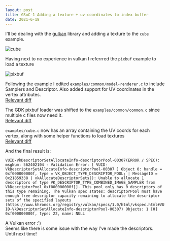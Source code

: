 ```yaml
---
layout: post
title: GSoC-1 Adding a texture + uv coordinates to index buffer
date: 2021-6-18
---
```


I'll be dealing with the [gulkan](https://gitlab.freedesktop.org/xrdesktop/gulkan/) library and adding a texture to the `cube` example.  

![cube](https://i.imgur.com/6NV7y3H.png)  

Having next to no experience in vulkan I referrred the `pixbuf` example to load a texture  

![pixbuf](https://user-images.githubusercontent.com/43549821/122593576-7d839280-d083-11eb-8b3b-189ecc2c304c.png)  

Following the example I edited `examples/common/model-renderer.c` to include Samplers and Descriptor. Also added support for UV coordinates in the vertex attributes.  
[Relevant diff](https://gitlab.freedesktop.org/sin3point14/gulkan/-/commit/473bd83199fc284070f4cb44eb75e6f85af4c511#74b1ced7f75de57174dfd0dafe60c49b8971280b)  

The GDK pixbuf loader was shifted to the `examples/common/common.c` since multiple c files now need it.  
[Relevant diff](https://gitlab.freedesktop.org/sin3point14/gulkan/-/commit/473bd83199fc284070f4cb44eb75e6f85af4c511#6db0fc5cf6e5282a7270a0ffd5da3f3577ca13ec)  

`examples/cube.c` now has an array containing the UV coords for each vertex, along with some helper functions to load textures  
[Relevant diff](https://gitlab.freedesktop.org/sin3point14/gulkan/-/commit/473bd83199fc284070f4cb44eb75e6f85af4c511#b95593e7f6deb44a78a39fe2101db6c1472e4800)  

And the final result is:  

`VUID-VkDescriptorSetAllocateInfo-descriptorPool-00307(ERROR / SPEC): msgNum: 562402104 - Validation Error: [ VUID-VkDescriptorSetAllocateInfo-descriptorPool-00307 ] Object 0: handle = 0xf000000000f, type = VK_OBJECT_TYPE_DESCRIPTOR_POOL; | MessageID = 0x21859338 | vkAllocateDescriptorSets(): Unable to allocate 1 descriptors of type VK_DESCRIPTOR_TYPE_COMBINED_IMAGE_SAMPLER from VkDescriptorPool 0xf000000000f[]. This pool only has 0 descriptors of this type remaining. The Vulkan spec states: descriptorPool must have enough free descriptor capacity remaining to allocate the descriptor sets of the specified layouts (https://www.khronos.org/registry/vulkan/specs/1.0/html/vkspec.html#VUID-VkDescriptorSetAllocateInfo-descriptorPool-00307)
    Objects: 1
        [0] 0xf000000000f, type: 22, name: NULL`

A Vulkan error :')  
Seems like there is some issue with the way I've made the descriptors.  
Until next time!  
